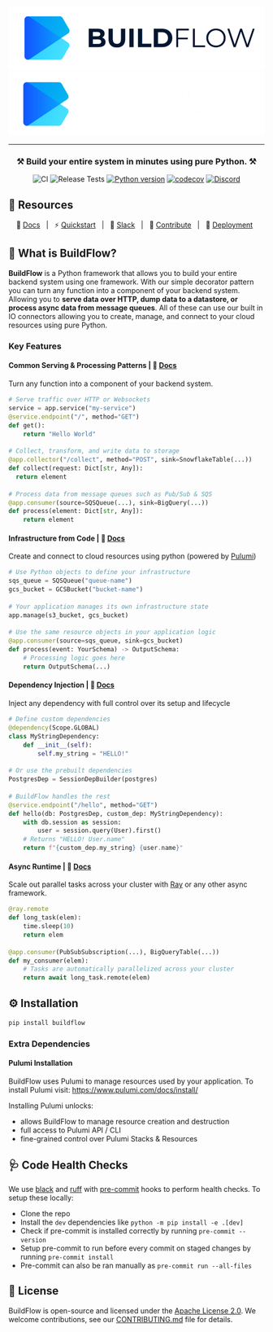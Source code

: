 <div align="center">

<img src="https://raw.githubusercontent.com/launchflow/buildflow/main/docs/images/buildflow-light.png#gh-light-mode-only" alt="BuildFlow Logo">
<img src="https://raw.githubusercontent.com/launchflow/buildflow/main/docs/images/buildflow-dark.png#gh-dark-mode-only" alt="BuildFlow Logo">

<hr>

### **⚒️ Build your entire system in minutes using pure Python. ⚒️**

![CI](https://github.com/launchflow/buildflow/actions/workflows/python_ci.yaml/badge.svg)
![Release Tests](https://github.com/launchflow/buildflow/actions/workflows/release_tests.yaml/badge.svg)
[![Python version](https://badge.fury.io/py/buildflow.svg)](https://pypi.org/project/buildflow)
[![codecov](https://codecov.io/gh/launchflow/buildflow/branch/main/graph/badge.svg?token=AO0TP8XG7X)](https://codecov.io/gh/launchflow/buildflow)
[![Discord](https://dcbadge.vercel.app/api/server/jRpkTAeEWx?style=plastic)](https://discord.gg/jRpkTAeEWx)


</div>

## 📑 Resources

<div align="center">

📖 [Docs](https://docs.launchflow.com/buildflow/introduction) &nbsp; | &nbsp; ⚡ [Quickstart](https://docs.launchflow.com/buildflow/quickstart) &nbsp; | &nbsp; 👋 [Slack](https://join.slack.com/t/launchflowusers/shared_invite/zt-27wlowsza-Uiu~8hlCGkvPINjmMiaaMQ) &nbsp; | &nbsp; 🌟 [Contribute](https://docs.launchflow.com/buildflow/developers/contribute) &nbsp; | &nbsp; 🚀 [Deployment](https://www.launchflow.com/) &nbsp;

</div>

## 🤔 What is BuildFlow?

**BuildFlow** is a Python framework that allows you to build your entire backend system using one framework. With our simple decorator pattern you can turn any function into a component of your backend system. Allowing you to **serve data over HTTP, dump data to a datastore, or process async data from message queues**. All of these can use our built in IO connectors allowing you to create, manage, and connect to your cloud resources using pure Python.

### Key Features

#### Common Serving & Processing Patterns | 📖 [Docs](https://docs.launchflow.com/buildflow/concepts#processors)

Turn any function into a component of your backend system.

```python
# Serve traffic over HTTP or Websockets
service = app.service("my-service")
@service.endpoint("/", method="GET")
def get():
    return "Hello World"

# Collect, transform, and write data to storage
@app.collector("/collect", method="POST", sink=SnowflakeTable(...))
def collect(request: Dict[str, Any]):
  return element

# Process data from message queues such as Pub/Sub & SQS
@app.consumer(source=SQSQueue(...), sink=BigQuery(...))
def process(element: Dict[str, Any]):
    return element
```

#### Infrastructure from Code | 📖 [Docs](https://docs.launchflow.com/buildflow/guides/manage-cloud-resources)

Create and connect to cloud resources using python (powered by [Pulumi](https://github.com/pulumi/pulumi))

```python
# Use Python objects to define your infrastructure
sqs_queue = SQSQueue("queue-name")
gcs_bucket = GCSBucket("bucket-name")

# Your application manages its own infrastructure state
app.manage(s3_bucket, gcs_bucket)

# Use the same resource objects in your application logic
@app.consumer(source=sqs_queue, sink=gcs_bucket)
def process(event: YourSchema) -> OutputSchema:
    # Processing logic goes here
    return OutputSchema(...)
```

#### Dependency Injection | 📖 [Docs](https://docs.launchflow.com/buildflow/programming-guide/dependencies)

Inject any dependency with full control over its setup and lifecycle

```python
# Define custom dependencies
@dependency(Scope.GLOBAL)
class MyStringDependency:
    def __init__(self):
        self.my_string = "HELLO!"

# Or use the prebuilt dependencies
PostgresDep = SessionDepBuilder(postgres)

# BuildFlow handles the rest
@service.endpoint("/hello", method="GET")
def hello(db: PostgresDep, custom_dep: MyStringDependency):
    with db.session as session:
        user = session.query(User).first()
    # Returns "HELLO! User.name"
    return f"{custom_dep.my_string} {user.name}"
```

#### Async Runtime | 📖 [Docs](https://docs.launchflow.com/buildflow/programming-guide/processors#async-with-ray)

Scale out parallel tasks across your cluster with [Ray](https://docs.ray.io/en/latest/index.html) or any other async framework.

```python
@ray.remote
def long_task(elem):
    time.sleep(10)
    return elem

@app.consumer(PubSubSubscription(...), BigQueryTable(...))
def my_consumer(elem):
    # Tasks are automatically parallelized across your cluster
    return await long_task.remote(elem)
```

## ⚙️ Installation

```bash
pip install buildflow
```

### Extra Dependencies

#### Pulumi Installation

BuildFlow uses Pulumi to manage resources used by your application. To install Pulumi visit: https://www.pulumi.com/docs/install/

Installing Pulumi unlocks:

- allows BuildFlow to manage resource creation and destruction
- full access to Pulumi API / CLI
- fine-grained control over Pulumi Stacks & Resources

## 🩺 Code Health Checks

We use [black](https://github.com/psf/black) and [ruff](https://github.com/charliermarsh/ruff) with [pre-commit](https://pre-commit.com/) hooks to perform health checks.
To setup these locally:

- Clone the repo
- Install the `dev` dependencies like `python -m pip install -e .[dev]`
- Check if pre-commit is installed correctly by running `pre-commit --version`
- Setup pre-commit to run before every commit on staged changes by running `pre-commit install`
- Pre-commit can also be ran manually as `pre-commit run --all-files`

## 📜 License

BuildFlow is open-source and licensed under the [Apache License 2.0](LICENSE). We welcome contributions, see our [CONTRIBUTING.md](CONTRIBUTING.md) file for details.
